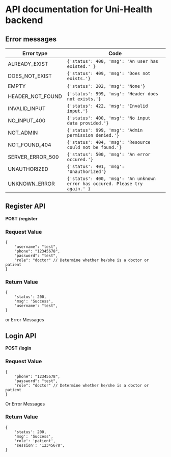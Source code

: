 # API documentation for Uni-Health backend

## Error messages

| Error type | Code |
| --- | --- |
| ALREADY_EXIST | `{'status': 400, 'msg': 'An user has existed.' }` |
| DOES_NOT_EXIST | `{'status': 409, 'msg': 'Does not exists.'}` |
| EMPTY | `{'status': 202, 'msg': 'None'}` |
| HEADER_NOT_FOUND | `{'status': 999, 'msg': 'Header does not exists.'}` |
| INVALID_INPUT | `{'status': 422, 'msg': 'Invalid input.'}` |
| NO_INPUT_400 | `{'status': 400, 'msg': 'No input data provided.'}` |
| NOT_ADMIN | `{'status': 999, 'msg': 'Admin permission denied.'}` |
| NOT_FOUND_404 | `{'status': 404, 'msg': 'Resource could not be found.'}` |
| SERVER_ERROR_500 | `{'status': 500, 'msg': 'An error occured.'}` |
| UNAUTHORIZED | `{'status': 401, 'msg': 'Unauthorized'}` |
| UNKNOWN_ERROR | `{'status': 400, 'msg': 'An unknown error has occured. Please try again.' }` |

## Register API
**POST**  **/register**

### Request Value
```
{
    "username": "test",
    "phone": "12345678",
    "password": "test",
    "role": "doctor" // Determine whether he/she is a doctor or patient
}
```

### Return Value
```
{
    'status': 200,
    'msg': 'Success',
    'username': "test",
}
```
or Error Messages

## Login API
**POST** **/login**

### Request Value
```
{
    "phone": "12345678",
    "password": "test",
    "role": "doctor" // Determine whether he/she is a doctor or patient
}
```
Or Error Messages

### Return Value
```
{
    'status': 200,
    'msg': 'Success',
    'role': 'patient',
    'session': '12345678',
}
```